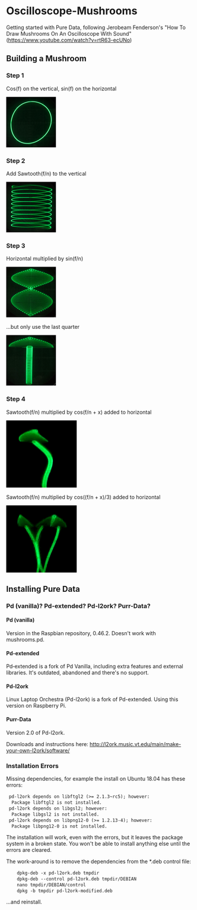 # Oscilloscope-Mushrooms
Getting started with Pure Data, following Jerobeam Fenderson's "How To Draw Mushrooms On An Oscilloscope With Sound" (https://www.youtube.com/watch?v=rtR63-ecUNo)

## Building a Mushroom

### Step 1
Cos(f) on the vertical, sin(f) on the horizontal

![Step1](/Images/step1.png)

### Step 2
Add Sawtooth(f/n) to the vertical

![Step2](/Images/step2.png)

### Step 3
Horizontal multiplied by sin(f/n)

![Step3a](/Images/step3a.png)

...but only use the last quarter

![Step3b](/Images/step3b.png)

### Step 4
Sawtooth(f/n) multiplied by cos(f/n + x) added to horizontal

![Step4a](/Images/MVI_1803-90.gif)

Sawtooth(f/n) multiplied by cos((f/n + x)/3) added to horizontal

![Step4b](/Images/MVI_1804-90.gif)

## Installing Pure Data

### Pd (vanilla)? Pd-extended? Pd-l2ork? Purr-Data?

#### Pd (vanilla)
Version in the Raspbian repository, 0.46.2.  Doesn't work with mushrooms.pd.

#### Pd-extended
Pd‐extended is a fork of Pd Vanilla, including extra features and external libraries. It's outdated, abandoned and there's no support.

#### Pd-l2ork
Linux Laptop Orchestra (Pd-l2ork) is a fork of Pd-extended. Using this version on Raspberry Pi.

#### Purr-Data
Version 2.0 of Pd-l2ork.  


Downloads and instructions here: http://l2ork.music.vt.edu/main/make-your-own-l2ork/software/

### Installation Errors
Missing dependencies, for example the install on Ubuntu 18.04 has these errors:

```
 pd-l2ork depends on libftgl2 (>= 2.1.3~rc5); however:
  Package libftgl2 is not installed.
 pd-l2ork depends on libgsl2; however:
  Package libgsl2 is not installed.
 pd-l2ork depends on libpng12-0 (>= 1.2.13-4); however:
  Package libpng12-0 is not installed.
```

The installation will work, even with the errors, but it leaves the package system in a broken state.  You won't be able to install anything else until the errors are cleared.

The work-around is to remove the dependencies from the *.deb control file:

```
    dpkg-deb -x pd-l2ork.deb tmpdir
    dpkg-deb --control pd-l2ork.deb tmpdir/DEBIAN
    nano tmpdir/DEBIAN/control
    dpkg -b tmpdir pd-l2ork-modified.deb
```

...and reinstall.
